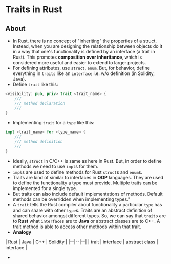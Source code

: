 # Traits in Rust

## About
* In Rust, there is no concept of "inheriting" the properties of a struct. Instead, when you are designing the relationship between objects do it in a way that one's functionality is defined by an interface (a trait in Rust). This promotes __composition over inheritance__, which is considered more useful and easier to extend to larger projects.
* For defining attributes, use `struct`, `enum`. But, for behavior, define everything in `traits` like an `interface` i.e. w/o definition (in Solidity, Java).
* Define `trait` like this:
```rs
<visibility: pub, priv> trait <trait_name> {
    ///
    /// method declaration
    /// 
}
```
* Implementing `trait` for a `type` like this:
```rs
impl <trait_name> for <type_name> {
    ///
    /// method definition
    /// 
}
```
* Ideally, `struct` in C/C++ is same as here in Rust. But, in order to define methods we need to use `impl`s for them.
* `impl`s are used to define methods for Rust `struct`s and `enum`s.
* Traits are kind of similar to interfaces in __OOP__ languages. They are used to define the functionality a type must provide. Multiple traits can be implemented for a single type.
* But traits can also include default implementations of methods. Default methods can be overridden when implementing types."
* A `trait` tells the Rust compiler about functionality a particular `type` has and can share with other `type`s. Traits are an abstract definition of shared behavior amongst different types. So, we can say that `trait`s are to __Rust__ what `interface`s are to __Java__ or abstract classes are to C++. A trait method is able to access other methods within that trait.
* __Analogy__

| Rust | Java | C++ | Solidity |
|--|--|--|
| trait | interface | abstract class | interface |

* 
